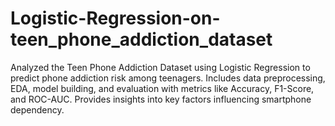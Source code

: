 # Logistic-Regression-on-teen_phone_addiction_dataset
Analyzed the Teen Phone Addiction Dataset using Logistic Regression to predict phone addiction risk among teenagers. Includes data preprocessing, EDA, model building, and evaluation with metrics like Accuracy, F1-Score, and ROC-AUC. Provides insights into key factors influencing smartphone dependency.
